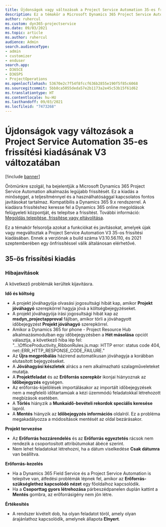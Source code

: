 ```yaml
---
title: Újdonságok vagy változások a Project Service Automation 35-es frissítési kiadásának V3 változatában
description: Ez a témakör a Microsoft Dynamics 365 Project Service Automation Update Release 35, V3 verzióban elérhető funkciókat és javításokat sorolja fel.
author: ruhercul
ms.custom: dyn365-projectservice
ms.date: 09/03/2021
ms.topic: article
ms.author: ruhercul
audience: Admin
search.audienceType:
- admin
- customizer
- enduser
search.app:
- D365CE
- D365PS
- ProjectOperations
ms.openlocfilehash: 53670e2c7f54f8fccf636b2855e190f5f85c6068
ms.sourcegitcommit: 5bb8ca5055deda57e2b1173a2e45c53b15f61d62
ms.translationtype: HT
ms.contentlocale: hu-HU
ms.lasthandoff: 09/03/2021
ms.locfileid: "7473268"
---
```

# <a name="whats-new-or-changed-in-project-service-automation-update-release-35-v3"></a>Újdonságok vagy változások a Project Service Automation 35-es frissítési kiadásának V3 változatában

[!include [banner](../includes/psa-now-project-operations.md)]

Örömünkre szolgál, ha bejelentjük a Microsoft Dynamics 365 Project Service Automation alkalmazás legújabb frissítését. Ez a kiadás a minőséggel, a teljesítménnyel és a használhatósággal kapcsolatos fontos javításokat tartalmaz. Kompatibilis a Dynamics 365 9.x rendszerrel. A kiadásra frissítéshez keresse fel a Dynamics 365 online megoldások felügyeleti központját, és telepítse a frissítést. További információ: [Megoldás telepítése, frissítése vagy eltávolítása](/power-platform/admin/install-remove-preferred-solution).

Ez a témakör felsorolja azokat a funkciókat és javításokat, amelyek újak vagy megváltoztak a Project Service Automation V3 35-os frissítési kiadásában. Ennek a verziónak a build száma V3.10.56.110, és 2021 szeptemberében egy önfrissítéssel válik általánosan elérhetővé.

## <a name="update-release-35"></a>35-ös frissítési kiadás

### <a name="bug-fixes"></a>Hibajavítások

A következő problémák kerültek kijavításra.

**Idő és költség**

- A projekt jóváhagyója olvasási jogosultsági hibát kap, amikor **Projekt jóváhagyó** szerepkörrel hagyja jóvá a költségbejegyzéseket.
- A projekt jóváhagyója írási jogosultsági hibát kap az **msdyn_projectapproval** fájlban, amikor törli a jóváhagyott időbejegyzést **Projekt jóváhagyó** szerepkörrel.
- Amikor a Dynamics 365 for phone - Project Resource Hub alkalmazásmodulban egy időbejegyzésben a **Hét másolása** opciót választja, a következő hiba lép fel: "...\OfficeProductivity_RibbonRules.js.map: HTTP error: status code 404, net::ERR_HTTP_RESPONSE_CODE_FAILURE."
- Az **Újra megpróbálás** házirend automatikusan jóváhagyja a korábban elutasított bejegyzéseket.
- A **Jóváhagyási készletek** alrács a nem alkalmazható szalagműveleteket mutatja.
- A **Projektfeladat** és az **Erőforrás szerepkör** ikonjai hiányoznak az **Időbejegyzés** egységen.
- Az erőforrás-kijelölések importálásakor az importált időbejegyzések nem a megfelelő időtartamúak a kézi üzemmódú feladatokkal létrehozott megbízások esetében.
- A **Törlés** hiányzik a **Munkaidő-bevételi rekordok speciális keresése** lapról.
- A **Mentés** hiányzik az **Időbejegyzés információs** oldalról. Ez a probléma megakadályozza a módosítások mentését az oldal bezárásakor.

**Projekt tervezése**

- Az **Erőforrás hozzárendelés** és az **Erőforrás egyeztetés** rácsok nem rendezik a csoportosított attribútumokat ábécé szerint.
- Nem lehet feladatokat létrehozni, ha a dátum viselkedése **Csak dátumra** van beállítva.

**Erőforrás-kezelés**

- Ha a Dynamics 365 Field Service és a Project Service Automation is telepítve van, átfedési problémák lépnek fel, amikor az **Erőforrás-szükséglethez kapcsolódó nézet** egy főoldalhoz kapcsolódik.
- Ha a **Csoporttag gyors létrehozása** párbeszédpanelen duplán kattint a **Mentés** gombra, az erőforrásigény nem jön létre.

**Értékesítés**

- A rendszer kivételt dob, ha olyan feladatot töröl, amely olyan árajánlathoz kapcsolódik, amelynek állapota **Elnyert**.
